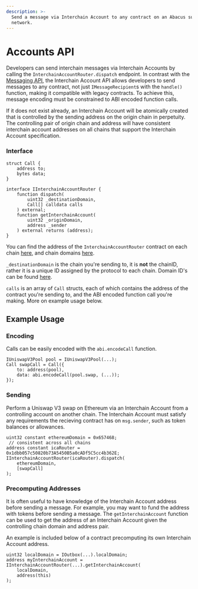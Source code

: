 ```yaml
---
description: >-
  Send a message via Interchain Account to any contract on an Abacus supported
  network.
---
```


# Accounts API

Developers can send interchain messages via Interchain Accounts by calling the `InterchainAccountRouter.dispatch` endpoint. In contrast with the [Messaging API](../messaging-api/send.md), the Interchain Account API allows developers to send messages to any contract, not just `IMessageRecipient`s with the `handle()` function, making it compatible with legacy contracts. To achieve this, message encoding must be constrained to ABI encoded function calls.

If it does not exist already, an Interchain Account will be atomically created that is controlled by the sending address on the origin chain in perpetuity. The controlling pair of origin chain and address will have consistent interchain account addresses on all chains that support the Interchain Account specification.

### Interface

```solidity
struct Call {
    address to;
    bytes data;
}

interface IInterchainAccountRouter {
    function dispatch(
        uint32 _destinationDomain,
        Call[] calldata calls
    ) external;
    function getInterchainAccount(
        uint32 _originDomain, 
        address _sender
    ) external returns (address);
}
```

You can find the address of the `InterchainAccountRouter` contract on each chain [here](../addresses.md#interchainaccountrouter), and chain domains [here](../domains.md).

`_destinationDomain` is the chain you're sending to, it is **not** the chainID, rather it is a unique ID assigned by the protocol to each chain. Domain ID's can be found [here](../domains.md).

`calls` is an array of `Call` structs, each of which contains the address of the contract you're sending to, and the ABI encoded function call you're making. More on example usage below.

## Example Usage

### Encoding

Calls can be easily encoded with the `abi.encodeCall` function.

```solidity
IUniswapV3Pool pool = IUniswapV3Pool(...);
Call swapCall = Call({
    to: address(pool),
    data: abi.encodeCall(pool.swap, (...));
});
```

### Sending

Perform a Uniswap V3 swap on Ethereum via an Interchain Account from a controlling account on another chain. The Interchain Account must satisfy any requirements the recieving contract has on `msg.sender`, such as token balances or allowances.

```solidity
uint32 constant ethereumDomain = 0x657468;
 // consistent across all chains
address constant icaRouter = 0x1dbb057c50820b73A5450B5a0cADf5C5cc4b362E;
IInterchainAccountRouter(icaRouter).dispatch(
    ethereumDomain,
    [swapCall]
);
```

### Precomputing Addresses

It is often useful to have knowledge of the Interchain Account address before sending a message. For example, you may want to fund the address with tokens before sending a message. The `getInterchainAccount` function can be used to get the address of an Interchain Account given the controlling chain domain and address pair.

An example is included below of a contract precomputing its own Interchain Account address.

```solidity
uint32 localDomain = IOutbox(...).localDomain;
address myInterchainAccount = IInterchainAccountRouter(...).getInterchainAccount(
    localDomain,
    address(this)
);
```
